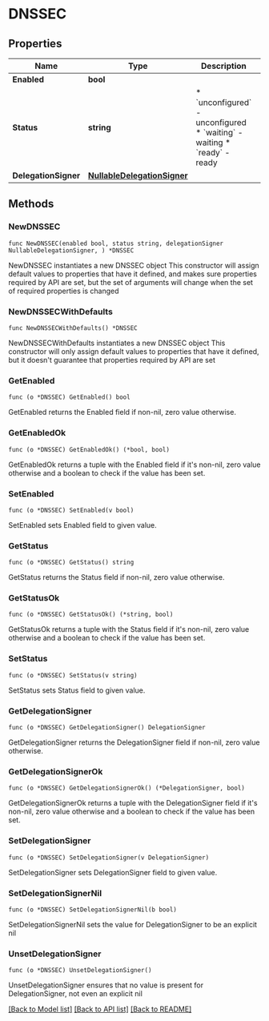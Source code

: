 # DNSSEC

## Properties

Name | Type | Description | Notes
------------ | ------------- | ------------- | -------------
**Enabled** | **bool** |  | 
**Status** | **string** | * &#x60;unconfigured&#x60; - unconfigured * &#x60;waiting&#x60; - waiting * &#x60;ready&#x60; - ready | [readonly] 
**DelegationSigner** | [**NullableDelegationSigner**](DelegationSigner.md) |  | [readonly] 

## Methods

### NewDNSSEC

`func NewDNSSEC(enabled bool, status string, delegationSigner NullableDelegationSigner, ) *DNSSEC`

NewDNSSEC instantiates a new DNSSEC object
This constructor will assign default values to properties that have it defined,
and makes sure properties required by API are set, but the set of arguments
will change when the set of required properties is changed

### NewDNSSECWithDefaults

`func NewDNSSECWithDefaults() *DNSSEC`

NewDNSSECWithDefaults instantiates a new DNSSEC object
This constructor will only assign default values to properties that have it defined,
but it doesn't guarantee that properties required by API are set

### GetEnabled

`func (o *DNSSEC) GetEnabled() bool`

GetEnabled returns the Enabled field if non-nil, zero value otherwise.

### GetEnabledOk

`func (o *DNSSEC) GetEnabledOk() (*bool, bool)`

GetEnabledOk returns a tuple with the Enabled field if it's non-nil, zero value otherwise
and a boolean to check if the value has been set.

### SetEnabled

`func (o *DNSSEC) SetEnabled(v bool)`

SetEnabled sets Enabled field to given value.


### GetStatus

`func (o *DNSSEC) GetStatus() string`

GetStatus returns the Status field if non-nil, zero value otherwise.

### GetStatusOk

`func (o *DNSSEC) GetStatusOk() (*string, bool)`

GetStatusOk returns a tuple with the Status field if it's non-nil, zero value otherwise
and a boolean to check if the value has been set.

### SetStatus

`func (o *DNSSEC) SetStatus(v string)`

SetStatus sets Status field to given value.


### GetDelegationSigner

`func (o *DNSSEC) GetDelegationSigner() DelegationSigner`

GetDelegationSigner returns the DelegationSigner field if non-nil, zero value otherwise.

### GetDelegationSignerOk

`func (o *DNSSEC) GetDelegationSignerOk() (*DelegationSigner, bool)`

GetDelegationSignerOk returns a tuple with the DelegationSigner field if it's non-nil, zero value otherwise
and a boolean to check if the value has been set.

### SetDelegationSigner

`func (o *DNSSEC) SetDelegationSigner(v DelegationSigner)`

SetDelegationSigner sets DelegationSigner field to given value.


### SetDelegationSignerNil

`func (o *DNSSEC) SetDelegationSignerNil(b bool)`

 SetDelegationSignerNil sets the value for DelegationSigner to be an explicit nil

### UnsetDelegationSigner
`func (o *DNSSEC) UnsetDelegationSigner()`

UnsetDelegationSigner ensures that no value is present for DelegationSigner, not even an explicit nil

[[Back to Model list]](../README.md#documentation-for-models) [[Back to API list]](../README.md#documentation-for-api-endpoints) [[Back to README]](../README.md)



